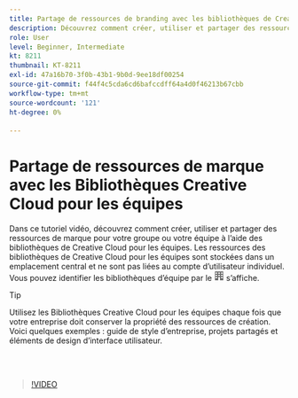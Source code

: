 ```yaml
---
title: Partage de ressources de branding avec les bibliothèques de Creative Cloud pour les équipes
description: Découvrez comment créer, utiliser et partager des ressources de branding pour votre groupe ou votre équipe à l’aide des bibliothèques de Creative Cloud pour les équipes
role: User
level: Beginner, Intermediate
kt: 8211
thumbnail: KT-8211
exl-id: 47a16b70-3f0b-43b1-9b0d-9ee18df00254
source-git-commit: f44f4c5cda6cd6bafccdff64a4d0f46213b67cbb
workflow-type: tm+mt
source-wordcount: '121'
ht-degree: 0%

---
```


# Partage de ressources de marque avec les Bibliothèques Creative Cloud pour les équipes

Dans ce tutoriel vidéo, découvrez comment créer, utiliser et partager des ressources de marque pour votre groupe ou votre équipe à l’aide des bibliothèques de Creative Cloud pour les équipes. Les ressources des bibliothèques de Creative Cloud pour les équipes sont stockées dans un emplacement central et ne sont pas liées au compte d’utilisateur individuel. Vous pouvez identifier les bibliothèques d’équipe par le ![image de construction](assets/Smock_Building_18_N.png) s’affiche.

>[!TIP]
>
>Utilisez les Bibliothèques Creative Cloud pour les équipes chaque fois que votre entreprise doit conserver la propriété des ressources de création. Voici quelques exemples : guide de style d’entreprise, projets partagés et éléments de design d’interface utilisateur.

<br> 

>[!VIDEO](https://video.tv.adobe.com/v/335333?hidetitle=true)
